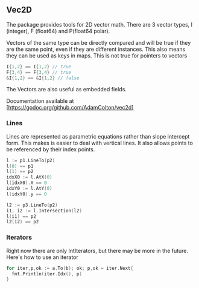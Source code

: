 ## Vec2D

The package provides tools for 2D vector math. There are 3 vector types, I
(integer), F (float64) and P(float64 polar).

Vectors of the same type can be directly compared and will be true if they are
the same point, even if they are different instances. This also means they can
be used as keys in maps. This is not true for pointers to vectors

```Go
I{1,2} == I{1,2} // true
F{3,4} == F{3,4} // true
&I{1,2} == &I{1,2} // false
```

The Vectors are also useful as embedded fields.

Documentation available at [https://godoc.org/github.com/AdamColton/vec2d]

### Lines
Lines are represented as parametric equations rather than slope intercept form.
This makes is easier to deal with vertical lines. It also allows points to be
referenced by their index points.

```Go
l := p1.LineTo(p2)
l(0) == p1
l(1) == p2
idxX0 := l.AtX(0)
l(idxX0).X == 0
idxY0 := l.AtY(0)
l(idxY0).y == 0

l2 := p3.LineTo(p2)
i1, i2 := l.Intersection(l2)
l(i1) == p2
l2(i2) == p2
```

### Iterators
Right now there are only IntIterators, but there may be more in the future.
Here's how to use an iterator

```go
for iter,p,ok := a.To(b); ok; p,ok = iter.Next{
  fmt.Println(iter.Idx(), p)
}
```